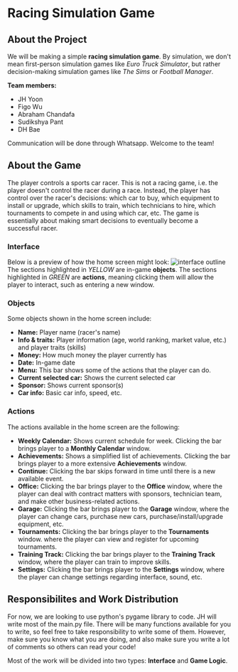 # Racing Simulation Game

## About the Project

We will be making a simple **racing simulation game**. By simulation, we don't mean first-person simulation games like _Euro Truck Simulator_, but rather decision-making simulation games like _The Sims_ or _Football Manager_.
<br>

**Team members:**
- JH Yoon
- Figo Wu
- Abraham Chandafa
- Sudikshya Pant
- DH Bae

Communication will be done through Whatsapp. Welcome to the team!
<br>

## About the Game
The player controls a sports car racer. This is not a racing game, i.e. the player doesn't control the racer during a race. Instead, the player has control over the racer's decisions: which car to buy, which equipment to install or upgrade, which skills to train, which technicians to hire, which tournaments to compete in and using which car, etc. The game is essentially about making smart decisions to eventually become a successful racer.

### Interface
Below is a preview of how the home screen might look:
![interface outline](https://github.com/jhyoon00/SJC_RacingSimulation/assets/77221627/ada529c2-031f-470e-acc0-20148cde1393)
The sections highlighted in _YELLOW_ are in-game **objects**. The sections highlighted in _GREEN_ are **actions**, meaning clicking them will allow the player to interact, such as entering a new window.

### Objects
Some objects shown in the home screen include:
- **Name:** Player name (racer's name)
- **Info & traits:** Player information (age, world ranking, market value, etc.) and player traits (skills)
- **Money:** How much money the player currently has
- **Date:** In-game date
- **Menu:** This bar shows some of the actions that the player can do.
- **Current selected car:** Shows the current selected car
- **Sponsor:** Shows current sponsor(s)
- **Car info:** Basic car info, speed, etc.

### Actions
The actions available in the home screen are the following:
- **Weekly Calendar:** Shows current schedule for week. Clicking the bar brings player to a **Monthly Calendar** window.
- **Achievements:** Shows a simplified list of achievements. Clicking the bar brings player to a more extensive **Achievements** window.
- **Continue:** Clicking the bar skips forward in time until there is a new available event.
- **Office:** Clicking the bar brings player to the **Office** window, where the player can deal with contract matters with sponsors, technician team, and make other business-related actions.
- **Garage:** Clicking the bar brings player to the **Garage** window, where the player can change cars, purchase new cars, purchase/install/upgrade equipment, etc.
- **Tournaments:** Clicking the bar brings player to the **Tournaments** window. where the player can view and register for upcoming tournaments.
- **Training Track:** Clicking the bar brings player to the **Training Track** window, where the player can train to improve skills.
- **Settings:** Clicking the bar brings player to the **Settings** window, where the player can change settings regarding interface, sound, etc.
    
## Responsibilites and Work Distribution
For now, we are looking to use python's pygame library to code. JH will write most of the main.py file. There will be many functions available for you to write, so feel free to take responsibility to write some of them. However, make sure you know what you are doing, and also make sure you write a lot of comments so others can read your code! <br>

Most of the work will be divided into two types: **Interface** and **Game Logic**.
